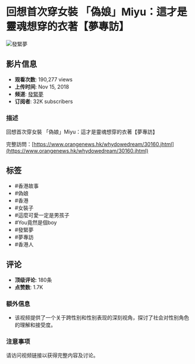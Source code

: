 # 回想首次穿女裝 「偽娘」Miyu：這才是靈魂想穿的衣著【夢專訪】

![發緊夢](https://i.ytimg.com/an/cb0-ESUEBbMLvumdO2EEPA/featured_channel.jpg?v=5b74f3a4)

## 影片信息
- **观看次数**: 190,277 views
- **上传时间**: Nov 15, 2018
- **频道**: [發緊夢](https://www.youtube.com/channel/UCcb0-ESUEBbMLvumdO2EEPA)
- **订阅者**: 32K subscribers

### 描述
回想首次穿女裝 「偽娘」Miyu：這才是靈魂想穿的衣著【夢專訪】

完整訪問：[https://www.orangenews.hk/whydowedream/30160.jhtml](https://www.orangenews.hk/whydowedream/30160.jhtml)

## 标签
- #香港故事
- #偽娘
- #香港
- #女裝子
- #這麼可愛一定是男孩子
- #You竟然是個boy
- #發緊夢
- #夢專訪
- #香港人

## 评论
- **顶级评论**: 180条
- **点赞数**: 1.7K

### 额外信息
- 该视频提供了一个关于跨性别和性别表现的深刻视角，探讨了社会对性别角色的理解和接受度。

### 注意事项
请访问视频链接以获得完整内容及讨论。
<!-- tcd_original_link https://www.youtube.com/watch?v=I5ayM0vQc2w -->
